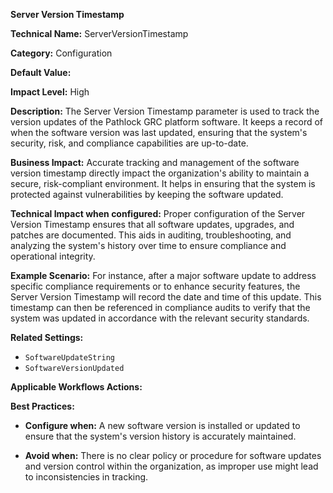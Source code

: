 **Server Version Timestamp**

**Technical Name:** ServerVersionTimestamp

**Category:** Configuration

**Default Value:** 

**Impact Level:** High

**Description:** The Server Version Timestamp parameter is used to track the version updates of the Pathlock GRC platform software. It keeps a record of when the software version was last updated, ensuring that the system's security, risk, and compliance capabilities are up-to-date.

**Business Impact:** Accurate tracking and management of the software version timestamp directly impact the organization's ability to maintain a secure, risk-compliant environment. It helps in ensuring that the system is protected against vulnerabilities by keeping the software updated.

**Technical Impact when configured:** Proper configuration of the Server Version Timestamp ensures that all software updates, upgrades, and patches are documented. This aids in auditing, troubleshooting, and analyzing the system's history over time to ensure compliance and operational integrity.

**Example Scenario:** For instance, after a major software update to address specific compliance requirements or to enhance security features, the Server Version Timestamp will record the date and time of this update. This timestamp can then be referenced in compliance audits to verify that the system was updated in accordance with the relevant security standards.

**Related Settings:** 

- `SoftwareUpdateString`
- `SoftwareVersionUpdated`

**Applicable Workflows Actions:** 

**Best Practices:** 

- **Configure when:** A new software version is installed or updated to ensure that the system's version history is accurately maintained.
  
- **Avoid when:** There is no clear policy or procedure for software updates and version control within the organization, as improper use might lead to inconsistencies in tracking.